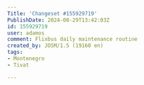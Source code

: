 ```yaml
---
Title: 'Changeset #155929719'
PublishDate: 2024-08-29T13:42:03Z
id: 155929719
user: adamos
comment: Flixbus daily maintenance routine
created_by: JOSM/1.5 (19160 en)
tags:
- Montenegro
- Tivat

---
```

